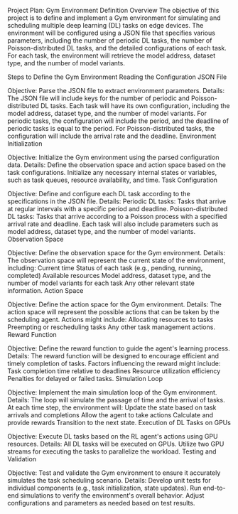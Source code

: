 Project Plan: Gym Environment Definition
Overview
The objective of this project is to define and implement a Gym environment for simulating and scheduling multiple deep learning (DL) tasks on edge devices. The environment will be configured using a JSON file that specifies various parameters, including the number of periodic DL tasks, the number of Poisson-distributed DL tasks, and the detailed configurations of each task. For each task, the environment will retrieve the model address, dataset type, and the number of model variants.

Steps to Define the Gym Environment
Reading the Configuration JSON File

Objective: Parse the JSON file to extract environment parameters.
Details:
The JSON file will include keys for the number of periodic and Poisson-distributed DL tasks.
Each task will have its own configuration, including the model address, dataset type, and the number of model variants.
For periodic tasks, the configuration will include the period, and the deadline of periodic tasks is equal to the period.
For Poisson-distributed tasks, the configuration will include the arrival rate and the deadline.
Environment Initialization

Objective: Initialize the Gym environment using the parsed configuration data.
Details:
Define the observation space and action space based on the task configurations.
Initialize any necessary internal states or variables, such as task queues, resource availability, and time.
Task Configuration

Objective: Define and configure each DL task according to the specifications in the JSON file.
Details:
Periodic DL tasks: Tasks that arrive at regular intervals with a specific period and deadline.
Poisson-distributed DL tasks: Tasks that arrive according to a Poisson process with a specified arrival rate and deadline.
Each task will also include parameters such as model address, dataset type, and the number of model variants.
Observation Space

Objective: Define the observation space for the Gym environment.
Details:
The observation space will represent the current state of the environment, including:
Current time
Status of each task (e.g., pending, running, completed)
Available resources
Model address, dataset type, and the number of model variants for each task
Any other relevant state information.
Action Space

Objective: Define the action space for the Gym environment.
Details:
The action space will represent the possible actions that can be taken by the scheduling agent.
Actions might include:
Allocating resources to tasks
Preempting or rescheduling tasks
Any other task management actions.
Reward Function

Objective: Define the reward function to guide the agent's learning process.
Details:
The reward function will be designed to encourage efficient and timely completion of tasks.
Factors influencing the reward might include:
Task completion time relative to deadlines
Resource utilization efficiency
Penalties for delayed or failed tasks.
Simulation Loop

Objective: Implement the main simulation loop of the Gym environment.
Details:
The loop will simulate the passage of time and the arrival of tasks.
At each time step, the environment will:
Update the state based on task arrivals and completions
Allow the agent to take actions
Calculate and provide rewards
Transition to the next state.
Execution of DL Tasks on GPUs

Objective: Execute DL tasks based on the RL agent's actions using GPU resources.
Details:
All DL tasks will be executed on GPUs.
Utilize two GPU streams for executing the tasks to parallelize the workload.
Testing and Validation

Objective: Test and validate the Gym environment to ensure it accurately simulates the task scheduling scenario.
Details:
Develop unit tests for individual components (e.g., task initialization, state updates).
Run end-to-end simulations to verify the environment's overall behavior.
Adjust configurations and parameters as needed based on test results.